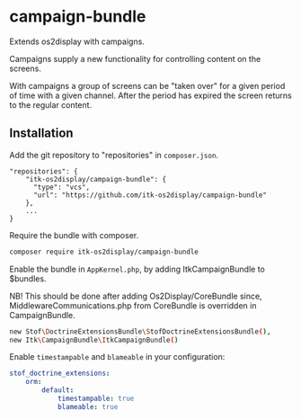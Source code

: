 # campaign-bundle
Extends os2display with campaigns.

Campaigns supply a new functionality for controlling content on the screens.

With campaigns a group of screens can be "taken over" for a given period of time
with a given channel. After the period has expired the screen returns to the
regular content.

## Installation
Add the git repository to "repositories" in `composer.json`.

```
"repositories": {
    "itk-os2display/campaign-bundle": {
      "type": "vcs",
      "url": "https://github.com/itk-os2display/campaign-bundle"
    },
    ...
}
```

Require the bundle with composer.

```sh
composer require itk-os2display/campaign-bundle
```

Enable the bundle in `AppKernel.php`, by adding ItkCampaignBundle to $bundles.

NB! This should be done after adding Os2Display/CoreBundle since,
MiddlewareCommunications.php from CoreBundle is overridden in CampaignBundle.

```sh
new Stof\DoctrineExtensionsBundle\StofDoctrineExtensionsBundle(),
new Itk\CampaignBundle\ItkCampaignBundle()
```

Enable `timestampable` and `blameable` in your configuration:

```yaml
stof_doctrine_extensions:
    orm:
        default:
            timestampable: true
            blameable: true
```
